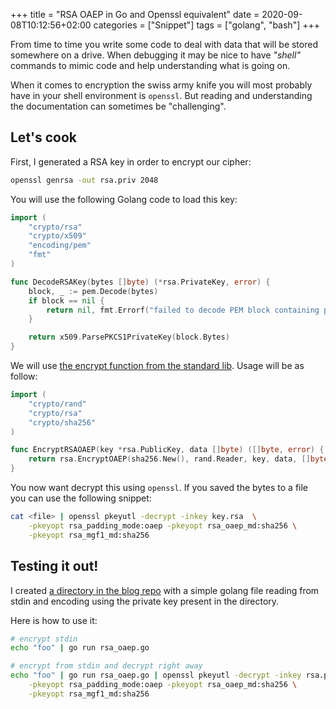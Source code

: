 +++
title = "RSA OAEP in Go and Openssl equivalent"
date = 2020-09-08T10:12:56+02:00
categories = ["Snippet"]
tags = ["golang", "bash"]
+++

From time to time you write some code to deal with data that will be stored
somewhere on a drive. When debugging it may be nice to have _"shell"_ commands
to mimic code and help understanding what is going on.

When it comes to encryption the swiss army knife you will most probably have
in your shell environment is `openssl`. But reading and understanding the documentation
can sometimes be "challenging".

Let's cook
----------

First, I generated a RSA key in order to encrypt our cipher:

```bash
openssl genrsa -out rsa.priv 2048
```

You will use the following Golang code to load this key:

```go
import (
	"crypto/rsa"
	"crypto/x509"
	"encoding/pem"
	"fmt"
)

func DecodeRSAKey(bytes []byte) (*rsa.PrivateKey, error) {
	block, _ := pem.Decode(bytes)
	if block == nil {
		return nil, fmt.Errorf("failed to decode PEM block containing private key")
	}

	return x509.ParsePKCS1PrivateKey(block.Bytes)
}
```

We will use [the encrypt function from the standard lib](https://golang.org/pkg/crypto/rsa/#EncryptOAEP).
Usage will be as follow:

```go
import (
	"crypto/rand"
	"crypto/rsa"
	"crypto/sha256"
)

func EncryptRSAOAEP(key *rsa.PublicKey, data []byte) ([]byte, error) {
	return rsa.EncryptOAEP(sha256.New(), rand.Reader, key, data, []byte(""))
}
```

You now want decrypt this using `openssl`. If you saved the bytes to a file
you can use the following snippet:

```bash
cat <file> | openssl pkeyutl -decrypt -inkey key.rsa  \
	-pkeyopt rsa_padding_mode:oaep -pkeyopt rsa_oaep_md:sha256 \
	-pkeyopt rsa_mgf1_md:sha256
```

Testing it out!
---------------

I created [a directory in the blog repo](https://github.com/IxDay/ixday.github.com/tree/source/content/code/golang_openssl_rsa_oaep)
with a simple golang file reading from stdin and encoding using the private key
present in the directory.

Here is how to use it:

```bash
# encrypt stdin
echo "foo" | go run rsa_oaep.go

# encrypt from stdin and decrypt right away
echo "foo" | go run rsa_oaep.go | openssl pkeyutl -decrypt -inkey rsa.priv \
	-pkeyopt rsa_padding_mode:oaep -pkeyopt rsa_oaep_md:sha256 \
	-pkeyopt rsa_mgf1_md:sha256
```

